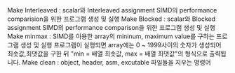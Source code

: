 Make Interleaved : scalar와 Interleaved assignment SIMD의 performance comparision을 위한 프로그램 생성 및 실행
Make Blocked : scalar와 Blocked assignment SIMD의 performance comparison을 위한 프로그램 생성 및 실행
Make minmax : SIMD를 이용한 array의 mininum, maximum value를 구하는 프로그램 생성 및 실행
프로그램이 실행되면 array에는 0 ~ 1999사이의 숫자가 생성되어 최솟값,최댓값을 구한 뒤 "min = 배열 최솟값, max = 배열 최댓값"의 형식으로 출력됩니다.
Make clean : object, header, asm, excutable 파일들을 지우는 명령어
